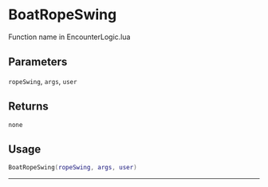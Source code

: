 # BoatRopeSwing
Function name in EncounterLogic.lua
## Parameters
`ropeSwing`, `args`, `user`
## Returns
`none`
## Usage
```lua
BoatRopeSwing(ropeSwing, args, user)
```
---
